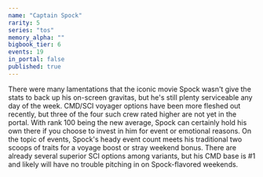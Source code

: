 ```yaml
---
name: "Captain Spock"
rarity: 5
series: "tos"
memory_alpha: ""
bigbook_tier: 6
events: 19
in_portal: false
published: true
---
```


There were many lamentations that the iconic movie Spock wasn't give the stats to back up his on-screen gravitas, but he's still plenty serviceable any day of the week. CMD/SCI voyager options have been more fleshed out recently, but three of the four such crew rated higher are not yet in the portal. With rank 100 being the new average, Spock can certainly hold his own there if you choose to invest in him for event or emotional reasons. On the topic of events, Spock's heady event count meets his traditional two scoops of traits for a voyage boost or stray weekend bonus. There are already several superior SCI options among variants, but his CMD base is #1 and likely will have no trouble pitching in on Spock-flavored weekends.
